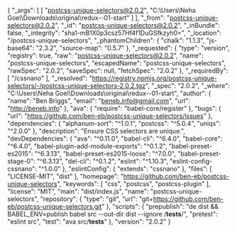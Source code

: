 {
  "_args": [
    [
      "postcss-unique-selectors@2.0.2",
      "C:\\Users\\Neha Goel\\Downloads\\original\\redux--01-start"
    ]
  ],
  "_from": "postcss-unique-selectors@2.0.2",
  "_id": "postcss-unique-selectors@2.0.2",
  "_inBundle": false,
  "_integrity": "sha1-mB1X0p3csz57Hf4f1DuGSfkzyh0=",
  "_location": "/postcss-unique-selectors",
  "_phantomChildren": {
    "chalk": "1.1.3",
    "js-base64": "2.3.2",
    "source-map": "0.5.7"
  },
  "_requested": {
    "type": "version",
    "registry": true,
    "raw": "postcss-unique-selectors@2.0.2",
    "name": "postcss-unique-selectors",
    "escapedName": "postcss-unique-selectors",
    "rawSpec": "2.0.2",
    "saveSpec": null,
    "fetchSpec": "2.0.2"
  },
  "_requiredBy": [
    "/cssnano"
  ],
  "_resolved": "https://registry.npmjs.org/postcss-unique-selectors/-/postcss-unique-selectors-2.0.2.tgz",
  "_spec": "2.0.2",
  "_where": "C:\\Users\\Neha Goel\\Downloads\\original\\redux--01-start",
  "author": {
    "name": "Ben Briggs",
    "email": "beneb.info@gmail.com",
    "url": "http://beneb.info"
  },
  "ava": {
    "require": "babel-core/register"
  },
  "bugs": {
    "url": "https://github.com/ben-eb/postcss-unique-selectors/issues"
  },
  "dependencies": {
    "alphanum-sort": "^1.0.1",
    "postcss": "^5.0.4",
    "uniqs": "^2.0.0"
  },
  "description": "Ensure CSS selectors are unique.",
  "devDependencies": {
    "ava": "^0.11.0",
    "babel-cli": "^6.4.0",
    "babel-core": "^6.4.0",
    "babel-plugin-add-module-exports": "^0.1.2",
    "babel-preset-es2015": "^6.3.13",
    "babel-preset-es2015-loose": "^7.0.0",
    "babel-preset-stage-0": "^6.3.13",
    "del-cli": "^0.1.2",
    "eslint": "^1.10.3",
    "eslint-config-cssnano": "^1.0.0"
  },
  "eslintConfig": {
    "extends": "cssnano"
  },
  "files": [
    "LICENSE-MIT",
    "dist"
  ],
  "homepage": "https://github.com/ben-eb/postcss-unique-selectors",
  "keywords": [
    "css",
    "postcss",
    "postcss-plugin"
  ],
  "license": "MIT",
  "main": "dist/index.js",
  "name": "postcss-unique-selectors",
  "repository": {
    "type": "git",
    "url": "git+https://github.com/ben-eb/postcss-unique-selectors.git"
  },
  "scripts": {
    "prepublish": "de dist && BABEL_ENV=publish babel src --out-dir dist --ignore /__tests__/",
    "pretest": "eslint src",
    "test": "ava src/__tests__"
  },
  "version": "2.0.2"
}
